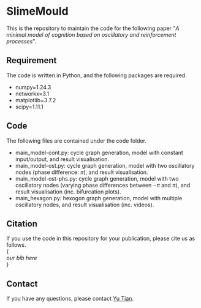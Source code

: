 # SlimeMould
This is the repository to maintain the code for the following paper
"*A minimal model of cognition based on oscillatory and
reinforcement processes*". 


## Requirement
The code is written in Python, and the following packages are required. 

- numpy=1.24.3
- networkx=3.1
- matplotlib=3.7.2
- scipy=1.11.1

## Code
The following files are contained under the code folder. 

- main_model-cont.py: cycle graph generation, model with constant input/output, and result visualisation.
- main_model-ost.py: cycle graph generation, model with two oscillatory nodes (phase difference: $\pi$), and result visualisation.
- main_model-ost-phs.py: cycle graph generation, model with two oscillatory nodes (varying phase differences between $-\pi$ and $\pi$), and result visualisation (inc. bifurcation plots).
- main_hexagon.py: hexogon graph generation, model with multiple oscillatory nodes, and result visualisation (inc. videos).

## Citation
If you use the code in this repository for your publication, please cite us as follows. \
{\
*our bib here*\
}

## Contact
If you have any questions, please contact [Yu Tian](mailto:yu.tian@su.se).
